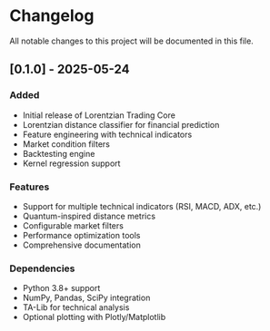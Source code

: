 # Changelog

All notable changes to this project will be documented in this file.

## [0.1.0] - 2025-05-24

### Added
- Initial release of Lorentzian Trading Core
- Lorentzian distance classifier for financial prediction
- Feature engineering with technical indicators
- Market condition filters
- Backtesting engine
- Kernel regression support

### Features
- Support for multiple technical indicators (RSI, MACD, ADX, etc.)
- Quantum-inspired distance metrics
- Configurable market filters
- Performance optimization tools
- Comprehensive documentation

### Dependencies
- Python 3.8+ support
- NumPy, Pandas, SciPy integration
- TA-Lib for technical analysis
- Optional plotting with Plotly/Matplotlib
